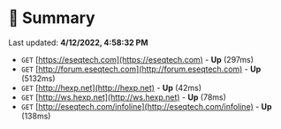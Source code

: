 # 📖 Summary
Last updated: **4/12/2022, 4:58:32 PM**

- `GET` [https://eseqtech.com](https://eseqtech.com) - **Up** (297ms)
- `GET` [http://forum.eseqtech.com](http://forum.eseqtech.com) - **Up** (5132ms)
- `GET` [http://hexp.net](http://hexp.net) - **Up** (42ms)
- `GET` [http://ws.hexp.net](http://ws.hexp.net) - **Up** (78ms)
- `GET` [http://eseqtech.com/infoline](http://eseqtech.com/infoline) - **Up** (138ms)
